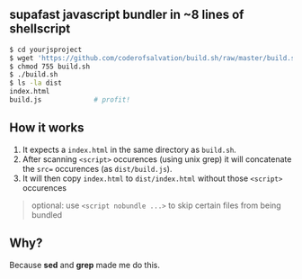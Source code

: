 ## supafast javascript bundler in ~8 lines of shellscript

```sh
$ cd yourjsproject
$ wget 'https://github.com/coderofsalvation/build.sh/raw/master/build.sh'
$ chmod 755 build.sh
$ ./build.sh
$ ls -la dist
index.html
build.js             # profit!
```

## How it works

1. It expects a `index.html` in the same directory as `build.sh`.<br>
1. After scanning `<script>` occurences (using unix grep) it will concatenate the `src=` occurences (as `dist/build.js`).
1. It will then copy `index.html` to `dist/index.html` without those `<script>` occurences

> optional: use `<script nobundle ...>` to skip certain files from being bundled

## Why?

Because **sed** and **grep** made me do this.
